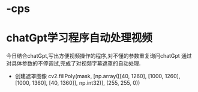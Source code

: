 # -cps
# chatGpt学习程序自动处理视频
今日结合chatGpt,写出方便视频操作的程序,对不懂的参数重复询问chatGpt
通过对具体参数的不停调试,完成了对视频字幕遮罩的自动处理.
 * 创建遮罩图像
         cv2.fillPoly(mask, [np.array([[40, 1260], [1000, 1260], [1000, 1360], [40, 1360]], np.int32)], (255, 255, 0))
